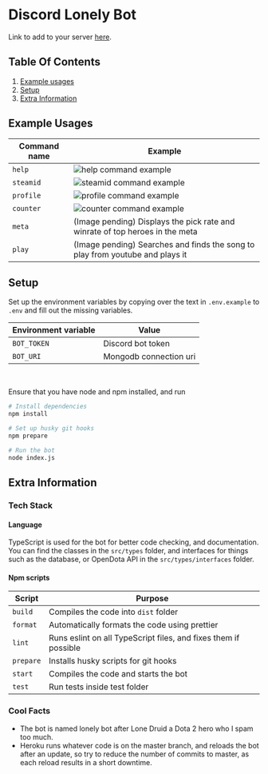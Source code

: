 # Discord Lonely Bot

Link to add to your server [here](https://discord.com/oauth2/authorize?client_id=647044127313362980&scope=bot&permissions=0).

## Table Of Contents

1. [Example usages](#Example_Usages)
2. [Setup](#Setup)
3. [Extra Information](#Extra_Information)

## Example Usages <a name="Example_Usages"></a>

| Command name | Example                                                                       |
| ------------ | ----------------------------------------------------------------------------- |
| `help`       | ![help command example](https://i.imgur.com/pdmNJWq.png)                      |
| `steamid`    | ![steamid command example](https://i.imgur.com/DtaQ7dF.png)                   |
| `profile`    | ![profile command example](https://i.imgur.com/7Pjjnrk.png)                   |
| `counter`    | ![counter command example](https://i.imgur.com/wAvEkgj.png)                   |
| `meta`       | (Image pending) Displays the pick rate and winrate of top heroes in the meta  |
| `play`       | (Image pending) Searches and finds the song to play from youtube and plays it |

## Setup <a name="Setup"></a>

Set up the environment variables by copying over the text in `.env.example` to `.env` and fill out the missing variables.

| Environment variable | Value                  |
| -------------------- | ---------------------- |
| `BOT_TOKEN`          | Discord bot token      |
| `BOT_URI`            | Mongodb connection uri |

</br>

Ensure that you have node and npm installed, and run

```bash
# Install dependencies
npm install

# Set up husky git hooks
npm prepare

# Run the bot
node index.js
```

## Extra Information <a name="Extra_Information"></a>

### Tech Stack

#### Language

TypeScript is used for the bot for better code checking, and documentation. You can find the classes in the `src/types` folder, and interfaces for things such as the database, or OpenDota API in the `src/types/interfaces` folder.

#### Npm scripts

| Script    | Purpose                                                         |
| --------- | --------------------------------------------------------------- |
| `build`   | Compiles the code into `dist` folder                            |
| `format`  | Automatically formats the code using prettier                   |
| `lint`    | Runs eslint on all TypeScript files, and fixes them if possible |
| `prepare` | Installs husky scripts for git hooks                            |
| `start`   | Compiles the code and starts the bot                            |
| `test`    | Run tests inside test folder                                    |

### Cool Facts

- The bot is named lonely bot after Lone Druid a Dota 2 hero who I spam too much.
- Heroku runs whatever code is on the master branch, and reloads the bot after an update, so try to reduce the number of commits to master, as each reload results in a short downtime.
